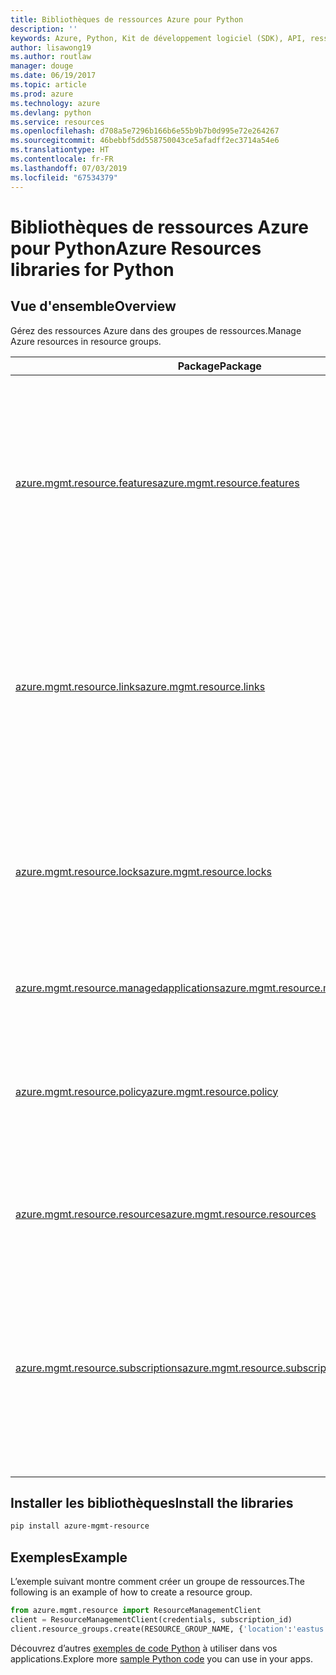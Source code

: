```yaml
---
title: Bibliothèques de ressources Azure pour Python
description: ''
keywords: Azure, Python, Kit de développement logiciel (SDK), API, ressources
author: lisawong19
ms.author: routlaw
manager: douge
ms.date: 06/19/2017
ms.topic: article
ms.prod: azure
ms.technology: azure
ms.devlang: python
ms.service: resources
ms.openlocfilehash: d708a5e7296b166b6e55b9b7b0d995e72e264267
ms.sourcegitcommit: 46bebbf5dd558750043ce5afadff2ec3714a54e6
ms.translationtype: HT
ms.contentlocale: fr-FR
ms.lasthandoff: 07/03/2019
ms.locfileid: "67534379"
---
```

# <a name="azure-resources-libraries-for-python"></a><span data-ttu-id="eb3ed-103">Bibliothèques de ressources Azure pour Python</span><span class="sxs-lookup"><span data-stu-id="eb3ed-103">Azure Resources libraries for Python</span></span> 

## <a name="overview"></a><span data-ttu-id="eb3ed-104">Vue d'ensemble</span><span class="sxs-lookup"><span data-stu-id="eb3ed-104">Overview</span></span> 
<span data-ttu-id="eb3ed-105">Gérez des ressources Azure dans des groupes de ressources.</span><span class="sxs-lookup"><span data-stu-id="eb3ed-105">Manage Azure resources in resource groups.</span></span>

| <span data-ttu-id="eb3ed-106">Package</span><span class="sxs-lookup"><span data-stu-id="eb3ed-106">Package</span></span>  |  <span data-ttu-id="eb3ed-107">Description</span><span class="sxs-lookup"><span data-stu-id="eb3ed-107">Description</span></span> |
|---|---|
|<span data-ttu-id="eb3ed-108">[azure.mgmt.resource.features][1]</span><span class="sxs-lookup"><span data-stu-id="eb3ed-108">[azure.mgmt.resource.features][1]</span></span>|<span data-ttu-id="eb3ed-109">Le contrôle d’exposition aux fonctionnalités d’Azure (AFEC) fournit un mécanisme permettant aux fournisseurs de ressources de contrôler l’exposition aux fonctionnalités des utilisateurs.</span><span class="sxs-lookup"><span data-stu-id="eb3ed-109">Azure Feature Exposure Control (AFEC) provides a mechanism for the resource providers to control feature exposure to users.</span></span>|
|<span data-ttu-id="eb3ed-110">[azure.mgmt.resource.links][2]</span><span class="sxs-lookup"><span data-stu-id="eb3ed-110">[azure.mgmt.resource.links][2]</span></span>|<span data-ttu-id="eb3ed-111">Les ressources Azure peuvent être liées pour établir des relations logiques.</span><span class="sxs-lookup"><span data-stu-id="eb3ed-111">Azure resources can be linked together to form logical relationships.</span></span> <span data-ttu-id="eb3ed-112">Vous pouvez établir des liens entre les ressources de différents groupes de ressources.</span><span class="sxs-lookup"><span data-stu-id="eb3ed-112">You can establish links between resources belonging to different resource groups.</span></span>|
|<span data-ttu-id="eb3ed-113">[azure.mgmt.resource.locks][3]</span><span class="sxs-lookup"><span data-stu-id="eb3ed-113">[azure.mgmt.resource.locks][3]</span></span>|<span data-ttu-id="eb3ed-114">Les ressources Azure peuvent être verrouillées pour empêcher les autres utilisateurs de votre organisation de supprimer ou modifier des ressources.</span><span class="sxs-lookup"><span data-stu-id="eb3ed-114">Azure resources can be locked to prevent other users in your organization from deleting or modifying resources.</span></span>|
|<span data-ttu-id="eb3ed-115">[azure.mgmt.resource.managedapplications][4]</span><span class="sxs-lookup"><span data-stu-id="eb3ed-115">[azure.mgmt.resource.managedapplications][4]</span></span>|<span data-ttu-id="eb3ed-116">Applications gérées ARM (appliances).</span><span class="sxs-lookup"><span data-stu-id="eb3ed-116">ARM managed applications (appliances).</span></span>|
|<span data-ttu-id="eb3ed-117">[azure.mgmt.resource.policy][5]</span><span class="sxs-lookup"><span data-stu-id="eb3ed-117">[azure.mgmt.resource.policy][5]</span></span>|<span data-ttu-id="eb3ed-118">Pour gérer et contrôler l’accès à vos ressources, vous pouvez définir des stratégies personnalisées et leurs portées.</span><span class="sxs-lookup"><span data-stu-id="eb3ed-118">To manage and control access to your resources, you can define customized policies and assign them at a scope.</span></span>|
|<span data-ttu-id="eb3ed-119">[azure.mgmt.resource.resources][6]</span><span class="sxs-lookup"><span data-stu-id="eb3ed-119">[azure.mgmt.resource.resources][6]</span></span>| <span data-ttu-id="eb3ed-120">Fournit des opérations utiliser des ressources et des groupes de ressources.</span><span class="sxs-lookup"><span data-stu-id="eb3ed-120">Provides operations for working with resources and resource groups.</span></span>|
|<span data-ttu-id="eb3ed-121">[azure.mgmt.resource.subscriptions][7]</span><span class="sxs-lookup"><span data-stu-id="eb3ed-121">[azure.mgmt.resource.subscriptions][7]</span></span>|<span data-ttu-id="eb3ed-122">Tous les groupes de ressources et les ressources existent dans les abonnements.</span><span class="sxs-lookup"><span data-stu-id="eb3ed-122">All resource groups and resources exist within subscriptions.</span></span> <span data-ttu-id="eb3ed-123">Ces opérations vous permettent d’obtenir des informations sur vos abonnements et vos clients.</span><span class="sxs-lookup"><span data-stu-id="eb3ed-123">These operation enable you get information about your subscriptions and tenants.</span></span>|

[1]: /python/api/azure.mgmt.resource.features
[2]: /python/api/azure.mgmt.resource.links
[3]: /python/api/azure.mgmt.resource.locks
[4]: /python/api/azure.mgmt.resource.managedapplications
[5]: /python/api/azure.mgmt.resource.policy
[6]: /python/api/azure.mgmt.resource.resources
[7]: /python/api/azure.mgmt.resource.subscriptions

## <a name="install-the-libraries"></a><span data-ttu-id="eb3ed-124">Installer les bibliothèques</span><span class="sxs-lookup"><span data-stu-id="eb3ed-124">Install the libraries</span></span> 
```bash
pip install azure-mgmt-resource
```

## <a name="example"></a><span data-ttu-id="eb3ed-125">Exemples</span><span class="sxs-lookup"><span data-stu-id="eb3ed-125">Example</span></span>
<span data-ttu-id="eb3ed-126">L’exemple suivant montre comment créer un groupe de ressources.</span><span class="sxs-lookup"><span data-stu-id="eb3ed-126">The following is an example of how to create a resource group.</span></span> 

```python
from azure.mgmt.resource import ResourceManagementClient
client = ResourceManagementClient(credentials, subscription_id)
client.resource_groups.create(RESOURCE_GROUP_NAME, {'location':'eastus'})
```

<span data-ttu-id="eb3ed-127">Découvrez d’autres [exemples de code Python](https://azure.microsoft.com/resources/samples/?platform=python) à utiliser dans vos applications.</span><span class="sxs-lookup"><span data-stu-id="eb3ed-127">Explore more [sample Python code](https://azure.microsoft.com/resources/samples/?platform=python) you can use in your apps.</span></span> 